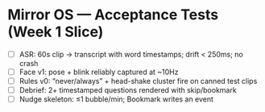 ﻿# Mirror OS — Acceptance Tests (Week 1 Slice)

- [ ] ASR: 60s clip → transcript with word timestamps; drift < 250ms; no crash
- [ ] Face v1: pose + blink reliably captured at ~10Hz
- [ ] Rules v0: “never/always” + head-shake cluster fire on canned test clips
- [ ] Debrief: 2+ timestamped questions rendered with skip/bookmark
- [ ] Nudge skeleton: ≤1 bubble/min; Bookmark writes an event
